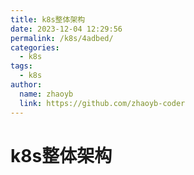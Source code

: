 ```yaml
---
title: k8s整体架构
date: 2023-12-04 12:29:56
permalink: /k8s/4adbed/
categories:
  - k8s
tags:
  - k8s
author: 
  name: zhaoyb
  link: https://github.com/zhaoyb-coder
---
```


# k8s整体架构